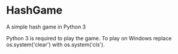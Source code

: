 # HashGame
A simple hash game in Python 3

Python 3 is required to play the game. 
To play on Windows replace os.system('clear') with os.system('cls').
